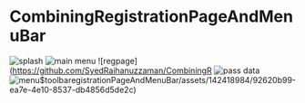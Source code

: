 # CombiningRegistrationPageAndMenuBar

![splash](https://github.com/SyedRaihanuzzaman/CombiningRegistrationPageAndMenuBar/assets/142418984/f134417c-2447-402c-a1f1-a4ad8acee6c8)
![main menu](https://github.com/SyedRaihanuzzaman/CombiningRegistrationPageAndMenuBar/assets/142418984/2c692822-557c-421f-9149-012fc2765aa7)
![regpage](https://github.com/SyedRaihanuzzaman/CombiningR
![pass data](https://github.com/SyedRaihanuzzaman/CombiningRegistrationPageAndMenuBar/assets/142418984/616ed12f-d938-4ad6-9093-60564d9fb428)
![menu$toolbar](https://github.com/SyedRaihanuzzaman/CombiningRegistrationPageAndMenuBar/assets/142418984/d469e249-19d8-49e5-8de1-333d8d8df80f)egistrationPageAndMenuBar/assets/142418984/92620b99-ea7e-4e10-8537-db4856d5de2c)





